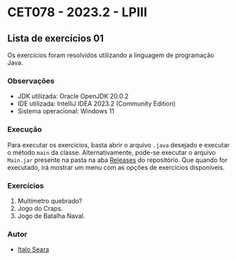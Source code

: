 # CET078 - 2023.2 - LPIII

## Lista de exercícios 01

Os exercícios foram resolvidos utilizando a linguagem de programação Java.

### Observações

- JDK utilizada: Oracle OpenJDK 20.0.2
- IDE utilizada: IntelliJ IDEA 2023.2 (Community Edition)
- Sistema operacional: Windows 11

### Execução

Para executar os exercícios, basta abrir o arquivo `.java` desejado e executar o método `main` da classe.
Alternativamente, pode-se executar o arquivo `Main.jar` presente na pasta na aba [Releases](https://github.com/italoseara/LPIII-Lista-1/releases) do repositório.
Que quando for executado, irá mostrar um menu com as opções de exercícios disponíveis.

### Exercícios

1. Multímetro quebrado?
2. Jogo do Craps.
3. Jogo de Batalha Naval.

### Autor

- [Italo Seara](https://github.com/italoseara)
